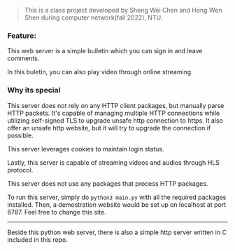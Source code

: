 > This is a class project developed by Sheng Wei Chen and Hong Wen Shen during computer network(fall 2022), NTU.

### Feature:
This web server is a simple bulletin which you can sign in and leave comments. 

In this buletin, you can also play video through online streaming.

### Why its special
This server does not rely on any HTTP client packages, but manually parse HTTP packets. It's capable of managing multiple HTTP connections while utilizing self-signed TLS to upgrade unsafe http connection to https. It also offer an unsafe http website, but it will try to upgrade the connection if possible.

This server leverages cookies to maintain login status.

Lastly, this server is capable of streaming videos and audios through HLS protocol.

This server does not use any packages that process HTTP packages.

To run this server, simply do `python3 main.py` with all the required packages installed.
Then, a demostration website would be set up on localhost at port 8787. Feel free to change this site. 

---

Beside this python web server, there is also a simple http server written in C included in this repo.
